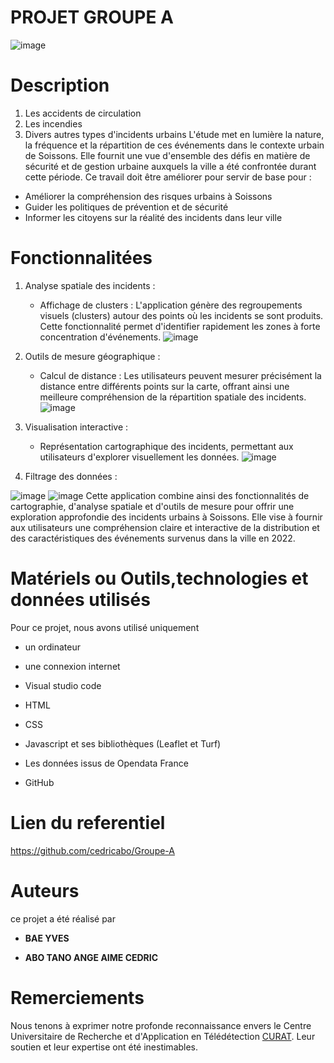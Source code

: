 # PROJET GROUPE A      
![image](https://github.com/user-attachments/assets/72ad1da5-bd3b-4fd5-9dc3-39a08b026ad8)

# Description 
[^1]: Ce projet vise à présenter une analyse détaillée des incidents urbains survenus dans la ville de Soissons, en France, au cours de l'année 2022. Il offre un panorama complet des différents types d'événements qui ont affecté la vie urbaine, notamment :
1. Les accidents de circulation
2. Les incendies
3. Divers autres types d'incidents urbains
L'étude met en lumière la nature, la fréquence et la répartition de ces événements dans le contexte urbain de Soissons. Elle fournit une vue d'ensemble des défis en matière de sécurité et de gestion urbaine auxquels la ville a été confrontée durant cette période.
Ce travail doit être améliorer pour servir de base pour :
- Améliorer la compréhension des risques urbains à Soissons
- Guider les politiques de prévention et de sécurité
- Informer les citoyens sur la réalité des incidents dans leur ville

# Fonctionnalitées
[^2]:Cette application web offre une gamme de fonctionnalités avancées pour l'analyse et la visualisation des incidents urbains à Soissons en 2022. Parmi ses principales caractéristiques :
1. Analyse spatiale des incidents :
   - Affichage de clusters : L'application génère des regroupements visuels (clusters) autour des points où les incidents se sont produits. Cette fonctionnalité permet d'identifier rapidement les zones à forte concentration d'événements.
![image](https://github.com/user-attachments/assets/fce23022-1ab2-4bca-8489-5df3f85614b5)
2. Outils de mesure géographique :
   - Calcul de distance : Les utilisateurs peuvent mesurer précisément la distance entre différents points sur la carte, offrant ainsi une meilleure compréhension de la répartition spatiale des incidents.
![image](https://github.com/user-attachments/assets/b99e705f-f9dd-41c8-a379-9645b3653664)
3. Visualisation interactive :
   - Représentation cartographique des incidents, permettant aux utilisateurs d'explorer visuellement les données.
![image](https://github.com/user-attachments/assets/ad92867b-bc02-4a75-bfe4-231bae1c0f26)

4. Filtrage des données :
[^3]: La plateforme fournit  des outils pour filtrer les incidents.

![image](https://github.com/user-attachments/assets/de766d9b-2000-419d-95d8-b7808cd272e2) 
![image](https://github.com/user-attachments/assets/fe893803-554b-4960-ad71-0f8159c45d18)
Cette application combine ainsi des fonctionnalités de cartographie, d'analyse spatiale et d'outils de mesure pour offrir une exploration approfondie des incidents urbains à Soissons. Elle vise à fournir aux utilisateurs une compréhension claire et interactive de la distribution et des caractéristiques des événements survenus dans la ville en 2022.

# Matériels ou Outils,technologies et données utilisés
Pour ce projet, nous avons utilisé uniquement
+ un ordinateur
- une connexion internet
+ Visual studio code
* HTML
+ CSS
- Javascript et ses bibliothèques (Leaflet et Turf)
* Les données issus de Opendata France
- GitHub

# Lien du referentiel

https://github.com/cedricabo/Groupe-A

# Auteurs
ce projet a été réalisé par
+ **BAE YVES**
- **ABO TANO ANGE AIME CEDRIC**

# Remerciements
Nous tenons à exprimer notre profonde reconnaissance envers le Centre Universitaire de Recherche et d'Application en Télédétection [CURAT](https://curat-edu.org/admission-inscription/). Leur soutien et leur expertise ont été inestimables.

